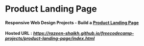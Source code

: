 # Product Landing Page

#### Responsive Web Design Projects - Build a [Product Landing Page](https://www.freecodecamp.org/learn/responsive-web-design/responsive-web-design-projects/build-a-product-landing-page)

**Hosted URL :** ***https://razeen-shaikh.github.io/freecodecamp-projects/product-landing-page/index.html***
